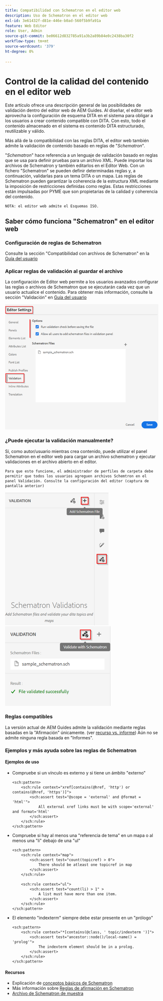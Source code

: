```yaml
---
title: Compatibilidad con Schematron en el editor web
description: Uso de Schematron en el editor web
exl-id: 3e61432f-d81e-446e-b0ad-560f5b9fa91a
feature: Web Editor
role: User, Admin
source-git-commit: be06612d832785a91a3b2a89b84e0c2438ba30f2
workflow-type: tm+mt
source-wordcount: '379'
ht-degree: 0%

---
```


# Control de la calidad del contenido en el editor web

Este artículo ofrece una descripción general de las posibilidades de validación dentro del editor web de AEM Guides.
Al diseñar, el editor web aprovecha la configuración de esquema DITA en el sistema para obligar a los usuarios a crear contenido compatible con DITA. Con esto, todo el contenido almacenado en el sistema es contenido DITA estructurado, reutilizable y válido.

Más allá de la compatibilidad con las reglas DITA, el editor web también admite la validación de contenido basado en reglas de &quot;*Schematron*&quot;.

&quot;*Schematron*&quot; hace referencia a un lenguaje de validación basado en reglas que se usa para definir pruebas para un archivo XML. Puede importar los archivos de Schematron y también editarlos en el Editor Web. Con un fichero &quot;Schematron&quot; se pueden definir determinadas reglas y, a continuación, validarlas para un tema DITA o un mapa. Las reglas de Schematron pueden garantizar la coherencia de la estructura XML mediante la imposición de restricciones definidas como reglas. Estas restricciones están impulsadas por PYME que son propietarias de la calidad y coherencia del contenido.

    NOTA: el editor web admite el Esquemas ISO.


## Saber cómo funciona &quot;Schematron&quot; en el editor web

### Configuración de reglas de Schematron

Consulte la sección &quot;Compatibilidad con archivos de Schematron&quot; en la [Guía del usuario](https://helpx.adobe.com/content/dam/help/en/xml-documentation-solution/4-2/Adobe-Experience-Manager-Guides_UUID_User-Guide_EN.pdf#page=148)


### Aplicar reglas de validación al guardar el archivo

La configuración de Editor web permite a los usuarios avanzados configurar las reglas o archivos de Schematron que se ejecutarán cada vez que un usuario actualice el contenido. Para obtener más información, consulte la sección &quot;Validación&quot; en [Guía del usuario](https://helpx.adobe.com/content/dam/help/en/xml-documentation-solution/4-2/Adobe-Experience-Manager-Guides_UUID_User-Guide_EN.pdf#page=58)

![Establecer reglas a partir de la configuración del editor web](../../../assets/authoring/schematron-editorsettings-validation-tab.png)


### ¿Puede ejecutar la validación manualmente?

Sí, como autor/usuario mientras crea contenido, puede utilizar el panel Schematron en el editor web para cargar un archivo schematron y ejecutar validaciones en el archivo abierto en el editor.

    Para que esto funcione, el administrador de perfiles de carpeta debe permitir que todos los usuarios agreguen archivos Schemtron en el panel Validación. Consulte la configuración del editor (captura de pantalla anterior)

![Elegir archivo de Schematron](../../../assets/authoring/schematron-rightpanel-validation-addsch.png)
![Ejecutar validación](../../../assets/authoring/schematron-rightpanel-validation-runsch.png)


### Reglas compatibles

La versión actual de AEM Guides admite la validación mediante reglas basadas en la &quot;Afirmación&quot; únicamente. (ver [recurso vs. informe](https://schematron.com/document/205.html))
Aún no se admite ninguna regla basada en &quot;Informes&quot;.


### Ejemplos y más ayuda sobre las reglas de Schematron

#### Ejemplos de uso

- Compruebe si un vínculo es externo y si tiene un ámbito &quot;externo&quot;

  ```
  <sch:pattern>
      <sch:rule context="xref[contains(@href, 'http') or contains(@href, 'https')]">
          <sch:assert test="@scope = 'external' and @format = 'html'">
              All external xref links must be with scope='external' and format='html'
          </sch:assert>
      </sch:rule>
  </sch:pattern>
  ```

- Compruebe si hay al menos una &quot;referencia de tema&quot; en un mapa o al menos una &quot;li&quot; debajo de una &quot;ul&quot;

  ```
  <sch:pattern>
      <sch:rule context="map">
          <sch:assert test="count(topicref) > 0">
              There should be atleast one topicref in map
          </sch:assert>
      </sch:rule>
  
      <sch:rule context="ul">
          <sch:assert test="count(li) > 1" >
              A list must have more than one item.
          </sch:assert>
      </sch:rule>
  </sch:pattern>
  ```

- El elemento &quot;indexterm&quot; siempre debe estar presente en un &quot;prólogo&quot;

  ```
  <sch:pattern>
      <sch:rule context="*[contains(@class, ' topic/indexterm ')]">
          <sch:assert test="ancestor::node()/local-name() = 'prolog'">
              The indexterm element should be in a prolog.
          </sch:assert>
      </sch:rule>
  </sch:pattern>
  ```

#### Recursos

- Explicación de [conceptos básicos de Schematron](https://da2022.xatapult.com/#what-is-schematron)
- Más información sobre [Reglas de afirmación en Schematron](https://www.xml.com/pub/a/2003/11/12/schematron.html#Assertions)
- [Archivo de Schematron de muestra](../../../assets/authoring/sample_schematron.sch)
